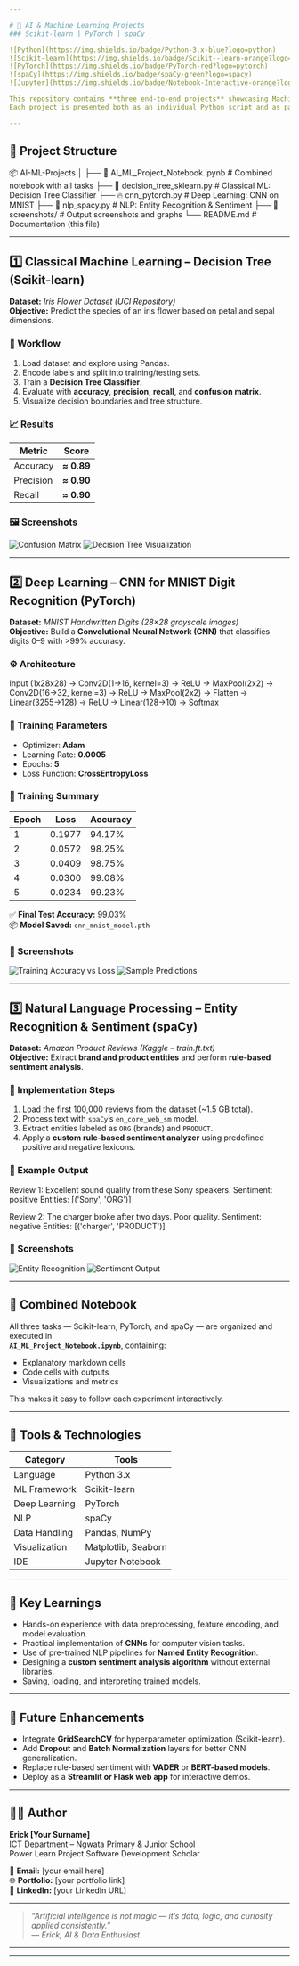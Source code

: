 ```yaml
---

# 🧠 AI & Machine Learning Projects  
### Scikit-learn | PyTorch | spaCy  

![Python](https://img.shields.io/badge/Python-3.x-blue?logo=python)
![Scikit-learn](https://img.shields.io/badge/Scikit--learn-orange?logo=scikitlearn)
![PyTorch](https://img.shields.io/badge/PyTorch-red?logo=pytorch)
![spaCy](https://img.shields.io/badge/spaCy-green?logo=spacy)
![Jupyter](https://img.shields.io/badge/Notebook-Interactive-orange?logo=jupyter)

This repository contains **three end-to-end projects** showcasing Machine Learning, Deep Learning, and Natural Language Processing using some of the most powerful Python libraries — **Scikit-learn, PyTorch, and spaCy**.  
Each project is presented both as an individual Python script and as part of a unified **Jupyter Notebook** (`AI_ML_Project_Notebook.ipynb`) with corresponding outputs.

---
```


## 📂 Project Structure

📦 AI-ML-Projects │ ├── 📘 AI_ML_Project_Notebook.ipynb        # Combined notebook with all tasks ├── 🧩 decision_tree_sklearn.py             # Classical ML: Decision Tree Classifier ├── 🔥 cnn_pytorch.py                       # Deep Learning: CNN on MNIST ├── 💬 nlp_spacy.py                         # NLP: Entity Recognition & Sentiment ├── 📸 screenshots/                         # Output screenshots and graphs └── README.md                               # Documentation (this file)

---

## 1️⃣ Classical Machine Learning – Decision Tree (Scikit-learn)  

**Dataset:** *Iris Flower Dataset (UCI Repository)*  
**Objective:** Predict the species of an iris flower based on petal and sepal dimensions.

### 🧾 Workflow
1. Load dataset and explore using Pandas.  
2. Encode labels and split into training/testing sets.  
3. Train a **Decision Tree Classifier**.  
4. Evaluate with **accuracy**, **precision**, **recall**, and **confusion matrix**.  
5. Visualize decision boundaries and tree structure.

### 📈 Results
| Metric | Score |
|--------|--------|
| Accuracy | **≈ 0.89** |
| Precision | **≈ 0.90** |
| Recall | **≈ 0.90** |

### 🖼️ Screenshots
![Confusion Matrix](screenshots/sklearn_confusion_matrix.png)
![Decision Tree Visualization](screenshots/decision_tree_plot.png)

---

## 2️⃣ Deep Learning – CNN for MNIST Digit Recognition (PyTorch)  

**Dataset:** *MNIST Handwritten Digits (28×28 grayscale images)*  
**Objective:** Build a **Convolutional Neural Network (CNN)** that classifies digits 0–9 with >99% accuracy.

### ⚙️ Architecture

Input (1x28x28) → Conv2D(1→16, kernel=3) → ReLU → MaxPool(2x2) → Conv2D(16→32, kernel=3) → ReLU → MaxPool(2x2) → Flatten → Linear(3255→128) → ReLU → Linear(128→10) → Softmax

### 🔧 Training Parameters
- Optimizer: **Adam**
- Learning Rate: **0.0005**
- Epochs: **5**
- Loss Function: **CrossEntropyLoss**

### 🧠 Training Summary
| Epoch | Loss | Accuracy |
|-------|------|-----------|
| 1 | 0.1977 | 94.17% |
| 2 | 0.0572 | 98.25% |
| 3 | 0.0409 | 98.75% |
| 4 | 0.0300 | 99.08% |
| 5 | 0.0234 | 99.23% |

✅ **Final Test Accuracy:** 99.03%  
📦 **Model Saved:** `cnn_mnist_model.pth`

### 📸 Screenshots
![Training Accuracy vs Loss](screenshots/loss_vs_accuracy.png)
![Sample Predictions](screenshots/sample_predictions.png)

---

## 3️⃣ Natural Language Processing – Entity Recognition & Sentiment (spaCy)  

**Dataset:** *Amazon Product Reviews (Kaggle – train.ft.txt)*  
**Objective:** Extract **brand and product entities** and perform **rule-based sentiment analysis**.

### 🧩 Implementation Steps
1. Load the first 100,000 reviews from the dataset (~1.5 GB total).  
2. Process text with `spaCy`’s `en_core_web_sm` model.  
3. Extract entities labeled as `ORG` (brands) and `PRODUCT`.  
4. Apply a **custom rule-based sentiment analyzer** using predefined positive and negative lexicons.

### 💬 Example Output

Review 1: Excellent sound quality from these Sony speakers. Sentiment: positive Entities: [('Sony', 'ORG')]

Review 2: The charger broke after two days. Poor quality. Sentiment: negative Entities: [('charger', 'PRODUCT')]

### 📸 Screenshots
![Entity Recognition](screenshots/spacy_entities.png)
![Sentiment Output](screenshots/sentiment_output.png)

---

## 📓 Combined Notebook  

All three tasks — Scikit-learn, PyTorch, and spaCy — are organized and executed in  
**`AI_ML_Project_Notebook.ipynb`**, containing:
- Explanatory markdown cells  
- Code cells with outputs  
- Visualizations and metrics  

This makes it easy to follow each experiment interactively.

---

## 🧰 Tools & Technologies  

| Category | Tools |
|-----------|--------|
| Language | Python 3.x |
| ML Framework | Scikit-learn |
| Deep Learning | PyTorch |
| NLP | spaCy |
| Data Handling | Pandas, NumPy |
| Visualization | Matplotlib, Seaborn |
| IDE | Jupyter Notebook |

---

## 🧠 Key Learnings  

- Hands-on experience with data preprocessing, feature encoding, and model evaluation.  
- Practical implementation of **CNNs** for computer vision tasks.  
- Use of pre-trained NLP pipelines for **Named Entity Recognition**.  
- Designing a **custom sentiment analysis algorithm** without external libraries.  
- Saving, loading, and interpreting trained models.

---

## 🚀 Future Enhancements  

- Integrate **GridSearchCV** for hyperparameter optimization (Scikit-learn).  
- Add **Dropout** and **Batch Normalization** layers for better CNN generalization.  
- Replace rule-based sentiment with **VADER** or **BERT-based models**.  
- Deploy as a **Streamlit or Flask web app** for interactive demos.  

---

## 👨‍💻 Author  

**Erick [Your Surname]**  
ICT Department – Ngwata Primary & Junior School  
Power Learn Project Software Development Scholar  

📧 **Email:** [your email here]  
🌐 **Portfolio:** [your portfolio link]  
💼 **LinkedIn:** [your LinkedIn URL]  

---

> *“Artificial Intelligence is not magic — it’s data, logic, and curiosity applied consistently.”*  
> — *Erick, AI & Data Enthusiast*  

---


---


